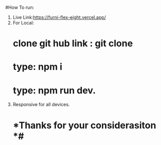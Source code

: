 #How To run:
1. Live Link:https://furni-flex-eight.vercel.app/
2. For Local:
   # clone git hub link : git clone
   # type: npm i
   # type: npm run dev.
3. Responsive for all devices.
   # *Thanks for your considerasiton *#
